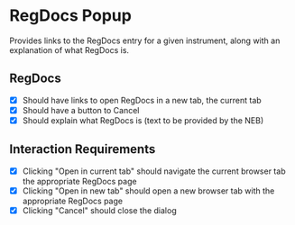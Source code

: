 # RegDocs Popup

Provides links to the RegDocs entry for a given instrument, along with an explanation of what RegDocs is.

## RegDocs

* [x] Should have links to open RegDocs in a new tab, the current tab
* [x] Should have a button to Cancel
* [x] Should explain what RegDocs is (text to be provided by the NEB)

## Interaction Requirements

* [x] Clicking "Open in current tab" should navigate the current browser tab the appropriate RegDocs page
* [x] Clicking "Open in new tab" should open a new browser tab with the appropriate RegDocs page
* [x] Clicking "Cancel" should close the dialog
